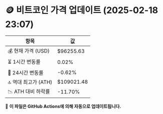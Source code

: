 # 🪙 비트코인 가격 업데이트 (2025-02-18 23:07)

| 항목                | 값 |
|--------------------|----------------|
| 💰 현재 가격 (USD) | $96255.63 |
| ⏳ 1시간 변동률    | 0.02% |
| 📆 24시간 변동률   | -0.62% |
| 🔝 역대 최고가 (ATH) | $109021.48 |
| 📉 ATH 대비 하락률 | -11.70% |

🔄 **이 파일은 GitHub Actions에 의해 자동으로 업데이트됩니다.**

